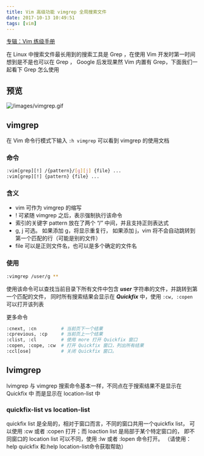 ```yaml
---
title: Vim 高级功能 vimgrep 全局搜索文件
date: 2017-10-13 10:49:51
tags: [vim]
---
```


[专辑：Vim 练级手册](/vim)

在 Linux 中搜索文件最长用到的搜索工具是 Grep ，在使用 Vim 开发时第一时间想到是不是也可以在 Grep ，
Google 后发现果然 Vim 内置有 Grep，下面我们一起看下 Grep 怎么使用
<!-- more -->

<!-- toc -->
## 预览
![/images/vimgrep.gif](/images/vimgrep.gif)
## vimgrep
在 Vim 命令行模式下输入 `:h vimgrep` 可以看到 vimgrep 的使用文档
### 命令
```bash
:vim[grep][!] /{pattern}/[g][j] {file} ...
:vim[grep][!] {pattern} {file} ...
```
### 含义
- vim 可作为 vimgrep 的缩写
- ! 可紧随 vimgrep 之后，表示强制执行该命令
- 索引的关键字 pattern 放在了两个 “/” 中间，并且支持正则表达式
- g, j 可选。 如果添加 g，将显示重复行， 如果添加 j，vim 将不会自动跳转到第一个匹配的行（可能是别的文件）
- file 可以是正则文件名，也可以是多个确定的文件名

### 使用
```bash
:vimgrep /user/g **
```
使用该命令可以查找当前目录下所有文件中包含 ***user*** 字符串的文件，并跳转到第一个匹配的文件，
同时所有搜索结果会显示在 ***Quickfix*** 中，使用 `:cw, :copen` 可以打开该列表

更多命令
```bash
:cnext, :cn         # 当前页下一个结果
:cprevious, :cp     # 当前页上一个结果
:clist, :cl         # 使用 more 打开 Quickfix 窗口
:copen, :cope, :cw  # 打开 Quickfix 窗口，列出所有结果
:ccl[ose]           # 关闭 Quickfix 窗口。
```

## lvimgrep
lvimgrep 与 vimgrep 搜索命令基本一样，不同点在于搜索结果不是显示在 Quickfix 中
而是显示在 location-list 中

### quickfix-list vs location-list
quickfix list 是全局的，相对于窗口而言，不同的窗口共用一个quickfix list，
可以使用 :cw 或者 :copen 打开；而 loaction list 是局部于某个特定窗口的，
即不同窗口的 location list 可以不同，使用 :lw 或者 :lopen 命令打开。
（请使用：help quickfix 和:help location-list命令获取帮助）
